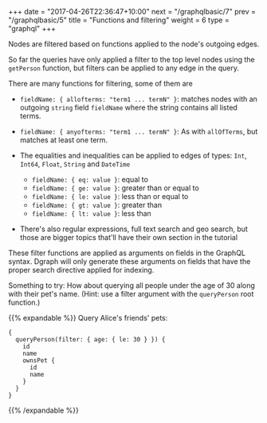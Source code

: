 +++
date = "2017-04-26T22:36:47+10:00"
next = "/graphqlbasic/7"
prev = "/graphqlbasic/5"
title = "Functions and filtering"
weight = 6
type = "graphql"
+++

Nodes are filtered based on functions applied to the node's outgoing edges.

So far the queries have only applied a filter to the top level nodes using the `getPerson` function, but filters can be applied to any edge in the query.

There are many functions for filtering, some of them are

* `fieldName: { allofterms: "term1 ... termN" }`: matches nodes with
an outgoing `string` field `fieldName` where the string contains all
listed terms.

* `fieldName: { anyofterms: "term1 ... termN" }`: As with `allOfTerms`,
but matches at least one term.

* The equalities and inequalities can be applied to edges of types:
  `Int`, `Int64`, `Float`, `String` and `DateTime`
  * `fieldName: { eq: value }`: equal to
  * `fieldName: { ge: value }`: greater than or equal to
  * `fieldName: { le: value }`: less than or equal to
  * `fieldName: { gt: value }`: greater than
  * `fieldName: { lt: value }`: less than

* There's also regular expressions, full text search and geo search,
  but those are bigger topics that'll have their own section in the tutorial

These filter functions are applied as arguments on fields in the GraphQL syntax. Dgraph will only generate these arguments on fields that have the proper search directive applied for indexing.

Something to try: How about querying all people under the age of 30 along with their pet's name. (Hint: use a filter argument with the `queryPerson` root function.)

{{% expandable %}}
Query Alice's friends' pets:

```
{
  queryPerson(filter: { age: { le: 30 } }) {
    id
    name
    ownsPet {
      id
      name
    }
  }
}
```
{{% /expandable %}}
